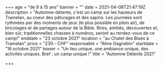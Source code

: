 +++
age = "de 8 à 15 ans"
banner = ""
date = 2021-04-08T21:47:19Z
description = "Automne-détente, c'est un camp sur les hauteurs de Tramelan, au coeur des pâturages et des sapins. Les journées sont rythmées par des moments de jeux (le plus possible en plein air), de bricolages et de partages autour de la Bible. Rires, amitiés, découvertes et, bien sûr, traditionnelles chasses à numéros, seront au rendez-vous de ce camp!"
enddate = "23 octobre 2021"
location = "au Chalet des Bises à Tramelan"
price = "230.- CHF"
responsable = "Aline Gagnebin"
startdate = "16 octobre 2021"
teaser = "Un lieu unique, une ambiance unique, des activités uniques. Bref : un camp unique !"
title = "Automne Détente 2021"

+++
